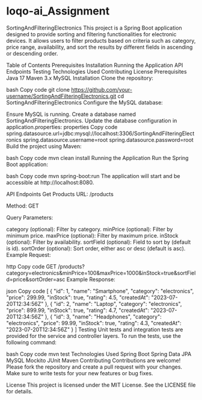 # loqo-ai_Assignment

SortingAndFilteringElectronics
This project is a Spring Boot application designed to provide sorting and filtering functionalities for electronic devices. It allows users to filter products based on criteria such as category, price range, availability, and sort the results by different fields in ascending or descending order.

Table of Contents
Prerequisites
Installation
Running the Application
API Endpoints
Testing
Technologies Used
Contributing
License
Prerequisites
Java 17
Maven 3.x
MySQL
Installation
Clone the repository:

bash
Copy code
git clone https://github.com/your-username/SortingAndFilteringElectronics.git
cd SortingAndFilteringElectronics
Configure the MySQL database:

Ensure MySQL is running.
Create a database named SortingAndFilteringElectronics.
Update the database configuration in application.properties:
properties
Copy code
spring.datasource.url=jdbc:mysql://localhost:3306/SortingAndFilteringElectronics
spring.datasource.username=root
spring.datasource.password=root
Build the project using Maven:

bash
Copy code
mvn clean install
Running the Application
Run the Spring Boot application:

bash
Copy code
mvn spring-boot:run
The application will start and be accessible at http://localhost:8080.

API Endpoints
Get Products
URL: /products

Method: GET

Query Parameters:

category (optional): Filter by category.
minPrice (optional): Filter by minimum price.
maxPrice (optional): Filter by maximum price.
inStock (optional): Filter by availability.
sortField (optional): Field to sort by (default is id).
sortOrder (optional): Sort order, either asc or desc (default is asc).
Example Request:

http
Copy code
GET /products?category=electronics&minPrice=100&maxPrice=1000&inStock=true&sortField=price&sortOrder=asc
Example Response:

json
Copy code
[
  {
    "id": 1,
    "name": "Smartphone",
    "category": "electronics",
    "price": 299.99,
    "inStock": true,
    "rating": 4.5,
    "createdAt": "2023-07-20T12:34:56Z"
  },
  {
    "id": 2,
    "name": "Laptop",
    "category": "electronics",
    "price": 899.99,
    "inStock": true,
    "rating": 4.7,
    "createdAt": "2023-07-20T12:34:56Z"
  },
  {
    "id": 3,
    "name": "Headphones",
    "category": "electronics",
    "price": 99.99,
    "inStock": true,
    "rating": 4.3,
    "createdAt": "2023-07-20T12:34:56Z"
  }
]
Testing
Unit tests and integration tests are provided for the service and controller layers. To run the tests, use the following command:

bash
Copy code
mvn test
Technologies Used
Spring Boot
Spring Data JPA
MySQL
Mockito
JUnit
Maven
Contributing
Contributions are welcome! Please fork the repository and create a pull request with your changes. Make sure to write tests for your new features or bug fixes.

License
This project is licensed under the MIT License. See the LICENSE file for details.